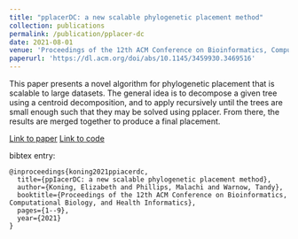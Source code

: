 ```yaml
---
title: "pplacerDC: a new scalable phylogenetic placement method"
collection: publications
permalink: /publication/pplacer-dc
date: 2021-08-01
venue: 'Proceedings of the 12th ACM Conference on Bioinformatics, Computational Biology, and Health Informatics'
paperurl: 'https://dl.acm.org/doi/abs/10.1145/3459930.3469516'
---
```


This paper presents a novel algorithm for phylogenetic placement that is scalable to large datasets.
The general idea is to decompose a given tree using a centroid decomposition, and to apply recursively until the trees are small enough such that they may be solved using pplacer.
From there, the results are merged together to produce a final placement.

[Link to paper](https://dl.acm.org/doi/abs/10.1145/3459930.3469516)
[Link to code](https://github.com/kodingkoning/pplacerDC)

bibtex entry:
```
@inproceedings{koning2021ppiacerdc,
  title={ppIacerDC: a new scalable phylogenetic placement method},
  author={Koning, Elizabeth and Phillips, Malachi and Warnow, Tandy},
  booktitle={Proceedings of the 12th ACM Conference on Bioinformatics, Computational Biology, and Health Informatics},
  pages={1--9},
  year={2021}
}
```